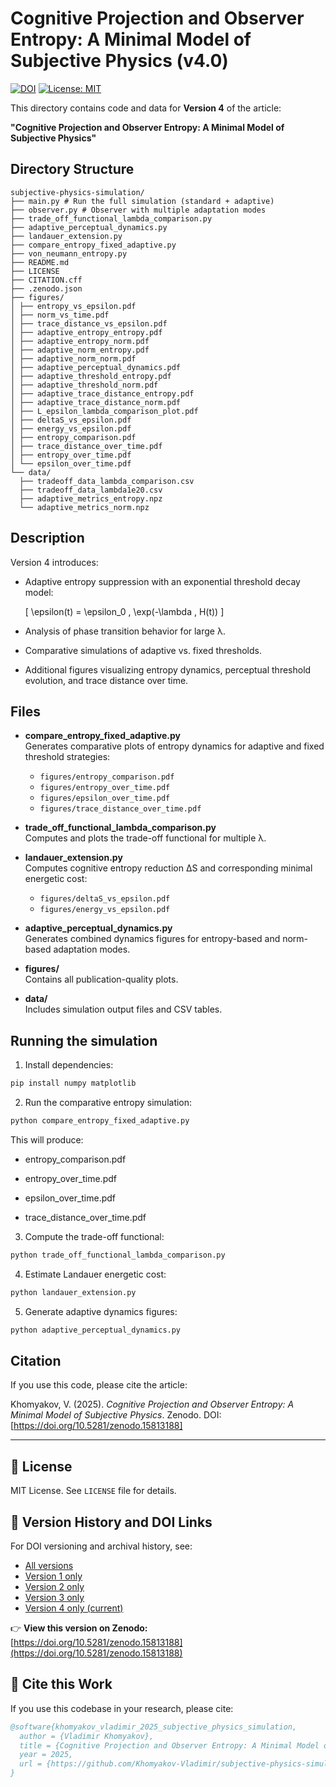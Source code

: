 # Cognitive Projection and Observer Entropy: A Minimal Model of Subjective Physics (v4.0)

[![DOI](https://zenodo.org/badge/DOI/10.5281/zenodo.15813188.svg)](https://doi.org/10.5281/zenodo.15813188)
[![License: MIT](https://img.shields.io/badge/License-MIT-yellow.svg)](LICENSE)

This directory contains code and data for **Version 4** of the article:

**"Cognitive Projection and Observer Entropy: A Minimal Model of Subjective Physics"**

## Directory Structure

```
subjective-physics-simulation/
├── main.py # Run the full simulation (standard + adaptive)
├── observer.py # Observer with multiple adaptation modes
├── trade_off_functional_lambda_comparison.py
├── adaptive_perceptual_dynamics.py
├── landauer_extension.py
├── compare_entropy_fixed_adaptive.py
├── von_neumann_entropy.py
├── README.md
├── LICENSE
├── CITATION.cff
├── .zenodo.json
├── figures/
│ ├── entropy_vs_epsilon.pdf
│ ├── norm_vs_time.pdf
│ ├── trace_distance_vs_epsilon.pdf
│ ├── adaptive_entropy_entropy.pdf
│ ├── adaptive_entropy_norm.pdf
│ ├── adaptive_norm_entropy.pdf
│ ├── adaptive_norm_norm.pdf
│ ├── adaptive_perceptual_dynamics.pdf
│ ├── adaptive_threshold_entropy.pdf
│ ├── adaptive_threshold_norm.pdf
│ ├── adaptive_trace_distance_entropy.pdf
│ ├── adaptive_trace_distance_norm.pdf
│ ├── L_epsilon_lambda_comparison_plot.pdf
│ ├── deltaS_vs_epsilon.pdf
│ ├── energy_vs_epsilon.pdf
│ ├── entropy_comparison.pdf
│ ├── trace_distance_over_time.pdf
│ ├── entropy_over_time.pdf
│ └── epsilon_over_time.pdf
└── data/
  ├── tradeoff_data_lambda_comparison.csv
  ├── tradeoff_data_lambda1e20.csv
  ├── adaptive_metrics_entropy.npz
  └── adaptive_metrics_norm.npz
```


## Description

Version 4 introduces:

- Adaptive entropy suppression with an exponential threshold decay model:
  
  \[
  \epsilon(t) = \epsilon_0 \, \exp(-\lambda \, H(t))
  \]

- Analysis of phase transition behavior for large λ.
- Comparative simulations of adaptive vs. fixed thresholds.
- Additional figures visualizing entropy dynamics, perceptual threshold evolution, and trace distance over time.

## Files

- **compare_entropy_fixed_adaptive.py**  
  Generates comparative plots of entropy dynamics for adaptive and fixed threshold strategies:
  - `figures/entropy_comparison.pdf`
  - `figures/entropy_over_time.pdf`
  - `figures/epsilon_over_time.pdf`
  - `figures/trace_distance_over_time.pdf`

- **trade_off_functional_lambda_comparison.py**  
  Computes and plots the trade-off functional for multiple λ.

- **landauer_extension.py**  
  Computes cognitive entropy reduction ΔS and corresponding minimal energetic cost:
  - `figures/deltaS_vs_epsilon.pdf`
  - `figures/energy_vs_epsilon.pdf`

- **adaptive_perceptual_dynamics.py**  
  Generates combined dynamics figures for entropy-based and norm-based adaptation modes.

- **figures/**  
  Contains all publication-quality plots.

- **data/**  
  Includes simulation output files and CSV tables.

## Running the simulation

1. Install dependencies:

```bash
pip install numpy matplotlib
```

2. Run the comparative entropy simulation:

```bash
python compare_entropy_fixed_adaptive.py
```

This will produce:

* entropy_comparison.pdf

* entropy_over_time.pdf

* epsilon_over_time.pdf

* trace_distance_over_time.pdf

3. Compute the trade-off functional:

```bash
python trade_off_functional_lambda_comparison.py
```

4. Estimate Landauer energetic cost:

```bash
python landauer_extension.py
```

5. Generate adaptive dynamics figures:

```bash
python adaptive_perceptual_dynamics.py
```

## Citation

If you use this code, please cite the article:

Khomyakov, V. (2025). *Cognitive Projection and Observer Entropy: A Minimal Model of Subjective Physics*. Zenodo. DOI: [https://doi.org/10.5281/zenodo.15813188]

---

## 📄 License

MIT License. See `LICENSE` file for details.

## 📜 Version History and DOI Links

For DOI versioning and archival history, see:

- [All versions](https://doi.org/10.5281/zenodo.15719389)
- [Version 1 only](https://doi.org/10.5281/zenodo.15719390)
- [Version 2 only](https://doi.org/10.5281/zenodo.15751229)
- [Version 3 only](https://doi.org/10.5281/zenodo.15780239)
- [Version 4 only (current)](https://doi.org/10.5281/zenodo.15813188)

👉 **View this version on Zenodo:**  
[https://doi.org/10.5281/zenodo.15813188](https://doi.org/10.5281/zenodo.15813188)

## 📖 Cite this Work

If you use this codebase in your research, please cite:

```bibtex
@software{khomyakov_vladimir_2025_subjective_physics_simulation,
  author = {Vladimir Khomyakov},
  title = {Cognitive Projection and Observer Entropy: A Minimal Model of Subjective Physics},
  year = 2025,
  url = {https://github.com/Khomyakov-Vladimir/subjective-physics-simulation}
}